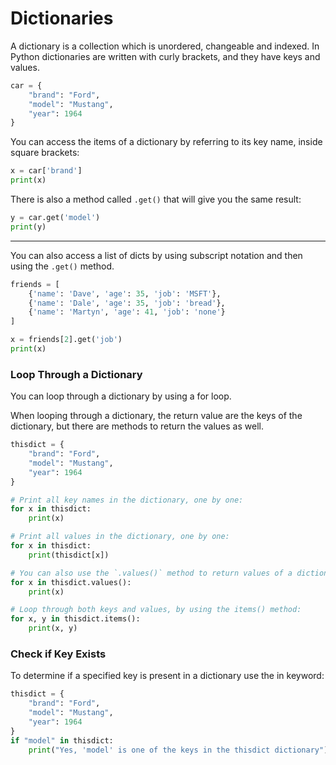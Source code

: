 # Dictionaries

A dictionary is a collection which is unordered, changeable and indexed. In Python dictionaries are written with curly brackets, and they have keys and values.

```python
car = {
    "brand": "Ford",
    "model": "Mustang",
    "year": 1964
}
```

You can access the items of a dictionary by referring to its key name, inside square brackets:

```python
x = car['brand']
print(x)
```

There is also a method called `.get()` that will give you the same result:

```python
y = car.get('model')
print(y)
```

---

You can also access a list of dicts by using subscript notation and then using the `.get()` method.

```python
friends = [
    {'name': 'Dave', 'age': 35, 'job': 'MSFT'},
    {'name': 'Dale', 'age': 35, 'job': 'bread'},
    {'name': 'Martyn', 'age': 41, 'job': 'none'}
]

x = friends[2].get('job') 
print(x)
```


### Loop Through a Dictionary
You can loop through a dictionary by using a for loop.

When looping through a dictionary, the return value are the keys of the dictionary, but there are methods to return the values as well.

```python
thisdict = {
    "brand": "Ford",
    "model": "Mustang",
    "year": 1964
}

# Print all key names in the dictionary, one by one:
for x in thisdict:
    print(x)

# Print all values in the dictionary, one by one:
for x in thisdict:
    print(thisdict[x])

# You can also use the `.values()` method to return values of a dictionary:
for x in thisdict.values():
    print(x)

# Loop through both keys and values, by using the items() method:
for x, y in thisdict.items():
    print(x, y)
```


### Check if Key Exists
To determine if a specified key is present in a dictionary use the in keyword:

```python
thisdict = {
    "brand": "Ford",
    "model": "Mustang",
    "year": 1964
}
if "model" in thisdict:
    print("Yes, 'model' is one of the keys in the thisdict dictionary")
```